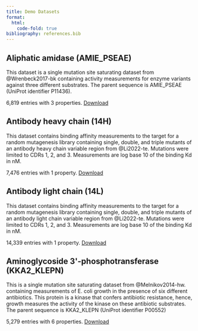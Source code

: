 ```yaml
---
title: Demo Datasets
format:
  html:
    code-fold: true
bibliography: references.bib
---
```


## Aliphatic amidase (AMIE_PSEAE)

This dataset is a single mutation site saturating dataset from
@Wrenbeck2017-bk containing
activity measurements for enzyme variants against three different
substrates. The parent sequence is AMIE_PSEAE (UniProt identifier
P11436).

6,819 entries with 3 properties.
[Download](https://drive.google.com/uc?export=download&id=1VteqroPbm2iJl2osfm5-uEZW-9m4WUyM)

## Antibody heavy chain (14H)

This dataset contains binding affinity measurements to the target for a
random mutagenesis library containing single, double, and triple mutants
of an antibody heavy chain variable region from @Li2022-te. Mutations were limited to
CDRs 1, 2, and 3. Measurements are log base 10 of the binding Kd in nM.

7,476 entries with 1 property.
[Download](https://drive.google.com/uc?export=download&id=1L4AeuW50EKFKczxLf_YCUM4lC370eNqe)

## Antibody light chain (14L)

This dataset contains binding affinity measurements to the target for a
random mutagenesis library containing single, double, and triple mutants
of an antibody light chain variable region from @Li2022-te. Mutations were limited
to CDRs 1, 2, and 3. Measurements are log base 10 of the binding Kd in
nM.

14,339 entries with 1 property. [Download](https://drive.google.com/uc?export=download&id=17fbByoS2pF6_e8xAVdMNcIF1gifaEzd2)

## Aminoglycoside 3\'-phosphotransferase (KKA2_KLEPN)

This is a single mutation site saturating dataset from @Melnikov2014-hw. containing measurements of E.
coli growth in the presence of six different antibiotics. This protein
is a kinase that confers antibiotic resistance, hence, growth measures
the activity of the kinase on these antibiotic substrates. The parent
sequence is KKA2_KLEPN (UniProt identifier P00552)

5,279 entries with 6 properties.
[Download](https://drive.google.com/uc?export=download&id=1UE0Lx9EP3tcgpFeduSrFNysBo9rX_rgT)